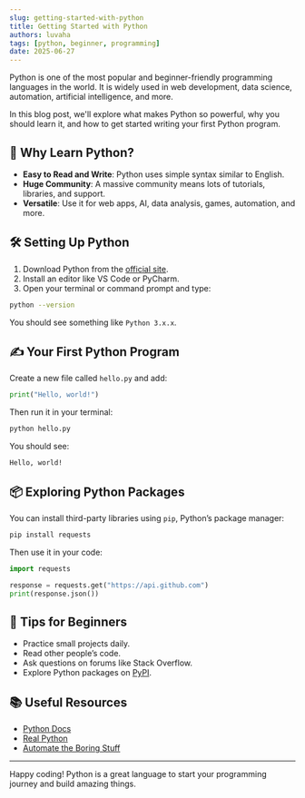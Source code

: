 ```yaml
---
slug: getting-started-with-python
title: Getting Started with Python
authors: luvaha
tags: [python, beginner, programming]
date: 2025-06-27
---
```


Python is one of the most popular and beginner-friendly programming languages in the world. It is widely used in web development, data science, automation, artificial intelligence, and more.

In this blog post, we'll explore what makes Python so powerful, why you should learn it, and how to get started writing your first Python program.

<!-- truncate -->

## 🚀 Why Learn Python?

- **Easy to Read and Write**: Python uses simple syntax similar to English.
- **Huge Community**: A massive community means lots of tutorials, libraries, and support.
- **Versatile**: Use it for web apps, AI, data analysis, games, automation, and more.

## 🛠️ Setting Up Python

1. Download Python from the [official site](https://python.org).
2. Install an editor like VS Code or PyCharm.
3. Open your terminal or command prompt and type:

```bash
python --version
````

You should see something like `Python 3.x.x`.

## ✍️ Your First Python Program

Create a new file called `hello.py` and add:

```python
print("Hello, world!")
```

Then run it in your terminal:

```bash
python hello.py
```

You should see:

```
Hello, world!
```

## 📦 Exploring Python Packages

You can install third-party libraries using `pip`, Python’s package manager:

```bash
pip install requests
```

Then use it in your code:

```python
import requests

response = requests.get("https://api.github.com")
print(response.json())
```

## 🧠 Tips for Beginners

- Practice small projects daily.
- Read other people’s code.
- Ask questions on forums like Stack Overflow.
- Explore Python packages on [PyPI](https://pypi.org).

## 📚 Useful Resources

- [Python Docs](https://docs.python.org/3/)
- [Real Python](https://realpython.com/)
- [Automate the Boring Stuff](https://automatetheboringstuff.com/)

---

Happy coding! Python is a great language to start your programming journey and build amazing things.